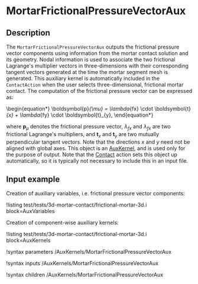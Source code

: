 
# MortarFrictionalPressureVectorAux

## Description

The `MortarFrictionalPressureVectorAux` outputs the frictional pressure vector components using information from the mortar contact solution and its
geometry. Nodal information is used to associate the two frictional Lagrange's multiplier vectors in three-dimensions with their corresponding
tangent vectors generated at the time the mortar segment mesh is generated. This auxiliary kernel is automatically included in the `ContactAction` when the user selects three-dimensional, frictional mortar contact. 
The computation of the frictional pressure vector can be expressed as:

\begin{equation*}
  \boldsymbol{p}_{\mu} = \lambda_{fx} \cdot \boldsymbol{t}_{x} + \lambda_{fy} \cdot \boldsymbol{t}_{y},
\end{equation*}

where $\boldsymbol{p}_{\mu}$ denotes the frictional pressure vector, $\lambda_{fx}$ and $\lambda_{fx}$ are two frictional Lagrange's multipliers, and $\boldsymbol{t}_{x}$ and $\boldsymbol{t}_{y}$ are two mutually perpendicular tangent vectors. Note that the directions $x$ and $y$ need not be aligned with global axes. This object is an [AuxKernel](AuxKernels/index.md), and is used only for the purpose of output. Note that the [Contact](Contact/index.md) action sets this object up automatically, so it is typically not necessary to include this in an input file.

## Input example

Creation of auxiliary variables, i.e. frictional pressure vector components:

!listing test/tests/3d-mortar-contact/frictional-mortar-3d.i block=AuxVariables

Creation of component-wise auxiliary kernels:

!listing test/tests/3d-mortar-contact/frictional-mortar-3d.i block=AuxKernels

!syntax parameters /AuxKernels/MortarFrictionalPressureVectorAux

!syntax inputs /AuxKernels/MortarFrictionalPressureVectorAux

!syntax children /AuxKernels/MortarFrictionalPressureVectorAux
